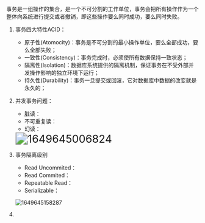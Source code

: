 事务是一组操作的集合，是一个不可分割的工作单位，事务会把所有操作作为一个整体向系统进行提交或者撤销，即这些操作要么同时成功，要么同时失败。

1. 事务四大特性ACID：
   - 原子性(Atomocity)：事务是不可分割的最小操作单位，要么全部成功，要么全部失败；
   - 一致性(Consistency)：事务完成时，必须使所有数据保持一致状态；
   - 隔离性(Isolation)：数据库系统提供的隔离机制，保证事务在不受外部并发操作影响的独立环境下运行；
   - 持久性(Durability)：事务一旦提交或回滚，它对数据库中数据的改变就是永久的；
   
2. 并发事务问题：
   
   - 脏读：
   - 不可重复读：
   - 幻读：
   
   <img src="C:\Users\htx\AppData\Roaming\Typora\typora-user-images\1649645006824.png" alt="1649645006824" style="zoom: 200%;" />
   
3. 事务隔离级别

   - Read Uncommited：
   - Read Commited：
   - Repeatable Read：
   - Serializable：

   ![1649645158287](C:\Users\htx\AppData\Roaming\Typora\typora-user-images\1649645158287.png)

4. 